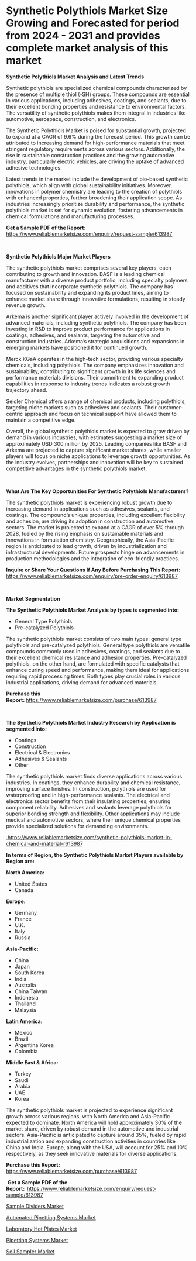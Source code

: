 <p><h1>Synthetic Polythiols Market Size Growing and Forecasted for period from 2024 - 2031 and provides complete market analysis of this market</h1></p><p><strong>Synthetic Polythiols Market Analysis and Latest Trends</strong></p>
<p><p>Synthetic polythiols are specialized chemical compounds characterized by the presence of multiple thiol (-SH) groups. These compounds are essential in various applications, including adhesives, coatings, and sealants, due to their excellent bonding properties and resistance to environmental factors. The versatility of synthetic polythiols makes them integral in industries like automotive, aerospace, construction, and electronics.</p><p>The Synthetic Polythiols Market is poised for substantial growth, projected to expand at a CAGR of 9.6% during the forecast period. This growth can be attributed to increasing demand for high-performance materials that meet stringent regulatory requirements across various sectors. Additionally, the rise in sustainable construction practices and the growing automotive industry, particularly electric vehicles, are driving the uptake of advanced adhesive technologies.</p><p>Latest trends in the market include the development of bio-based synthetic polythiols, which align with global sustainability initiatives. Moreover, innovations in polymer chemistry are leading to the creation of polythiols with enhanced properties, further broadening their application scope. As industries increasingly prioritize durability and performance, the synthetic polythiols market is set for dynamic evolution, fostering advancements in chemical formulations and manufacturing processes.</p></p>
<p><strong>Get a Sample PDF of the Report:&nbsp;</strong> <a href="https://www.reliablemarketsize.com/enquiry/request-sample/613987?utm_campaign=1131&utm_medium=2&utm_source=Github&utm_content=ia&utm_term=03102024&utm_id=synthetic-polythiols">https://www.reliablemarketsize.com/enquiry/request-sample/613987</a></p>
<p>&nbsp;</p>
<p><strong>Synthetic Polythiols Major Market Players</strong></p>
<p><p>The synthetic polythiols market comprises several key players, each contributing to growth and innovation. BASF is a leading chemical manufacturer with a diverse product portfolio, including specialty polymers and additives that incorporate synthetic polythiols. The company has focused on sustainability and expanding its product lines, aiming to enhance market share through innovative formulations, resulting in steady revenue growth.</p><p>Arkema is another significant player actively involved in the development of advanced materials, including synthetic polythiols. The company has been investing in R&D to improve product performance for applications in coatings, adhesives, and sealants, targeting the automotive and construction industries. Arkema’s strategic acquisitions and expansions in emerging markets have positioned it for continued growth.</p><p>Merck KGaA operates in the high-tech sector, providing various specialty chemicals, including polythiols. The company emphasizes innovation and sustainability, contributing to significant growth in its life sciences and performance materials divisions. Their commitment to expanding product capabilities in response to industry trends indicates a robust growth trajectory ahead.</p><p>Seidler Chemical offers a range of chemical products, including polythiols, targeting niche markets such as adhesives and sealants. Their customer-centric approach and focus on technical support have allowed them to maintain a competitive edge.</p><p>Overall, the global synthetic polythiols market is expected to grow driven by demand in various industries, with estimates suggesting a market size of approximately USD 300 million by 2025. Leading companies like BASF and Arkema are projected to capture significant market shares, while smaller players will focus on niche applications to leverage growth opportunities. As the industry evolves, partnerships and innovation will be key to sustained competitive advantages in the synthetic polythiols market.</p></p>
<p>&nbsp;</p>
<p><strong>What Are The Key Opportunities For Synthetic Polythiols Manufacturers?</strong></p>
<p><p>The synthetic polythiols market is experiencing robust growth due to increasing demand in applications such as adhesives, sealants, and coatings. The compound’s unique properties, including excellent flexibility and adhesion, are driving its adoption in construction and automotive sectors. The market is projected to expand at a CAGR of over 5% through 2028, fueled by the rising emphasis on sustainable materials and innovations in formulation chemistry. Geographically, the Asia-Pacific region is anticipated to lead growth, driven by industrialization and infrastructural developments. Future prospects hinge on advancements in production methodologies and the integration of eco-friendly practices.</p></p>
<p><strong>Inquire or Share Your Questions If Any Before Purchasing This Report:</strong> <a href="https://www.reliablemarketsize.com/enquiry/pre-order-enquiry/613987?utm_campaign=1131&utm_medium=2&utm_source=Github&utm_content=ia&utm_term=03102024&utm_id=synthetic-polythiols">https://www.reliablemarketsize.com/enquiry/pre-order-enquiry/613987</a></p>
<p>&nbsp;</p>
<p><strong>Market Segmentation</strong></p>
<p><strong>The Synthetic Polythiols Market Analysis by types is segmented into:</strong></p>
<p><ul><li>General Type Polythiols</li><li>Pre-catalyzed Polythiols</li></ul></p>
<p><p>The synthetic polythiols market consists of two main types: general type polythiols and pre-catalyzed polythiols. General type polythiols are versatile compounds commonly used in adhesives, coatings, and sealants due to their excellent chemical resistance and adhesion properties. Pre-catalyzed polythiols, on the other hand, are formulated with specific catalysts that enhance curing speed and performance, making them ideal for applications requiring rapid processing times. Both types play crucial roles in various industrial applications, driving demand for advanced materials.</p></p>
<p><strong>Purchase this Report:&nbsp;</strong><a href="https://www.reliablemarketsize.com/purchase/613987?utm_campaign=1131&utm_medium=2&utm_source=Github&utm_content=ia&utm_term=03102024&utm_id=synthetic-polythiols">https://www.reliablemarketsize.com/purchase/613987</a></p>
<p>&nbsp;</p>
<p><strong>The Synthetic Polythiols Market Industry Research by Application is segmented into:</strong></p>
<p><ul><li>Coatings</li><li>Construction</li><li>Electrical & Electronics</li><li>Adhesives & Sealants</li><li>Other</li></ul></p>
<p><p>The synthetic polythiols market finds diverse applications across various industries. In coatings, they enhance durability and chemical resistance, improving surface finishes. In construction, polythiols are used for waterproofing and in high-performance sealants. The electrical and electronics sector benefits from their insulating properties, ensuring component reliability. Adhesives and sealants leverage polythiols for superior bonding strength and flexibility. Other applications may include medical and automotive sectors, where their unique chemical properties provide specialized solutions for demanding environments.</p></p>
<p><a href="https://www.reliablemarketsize.com/synthetic-polythiols-market-in-chemical-and-material-r613987?utm_campaign=1131&utm_medium=2&utm_source=Github&utm_content=ia&utm_term=03102024&utm_id=synthetic-polythiols">&nbsp;https://www.reliablemarketsize.com/synthetic-polythiols-market-in-chemical-and-material-r613987</a></p>
<p><strong>In terms of Region, the Synthetic Polythiols Market Players available by Region are:</strong></p>
<p>
    <p> <strong> North America: </strong>
        <ul>
            <li>United States</li>
            <li>Canada</li>
        </ul>
        </p> 
    <p> <strong> Europe: </strong>
        <ul>
            <li>Germany</li>
            <li>France</li>
            <li>U.K.</li>
            <li>Italy</li>
            <li>Russia</li>
        </ul>
        </p> 
    <p> <strong> Asia-Pacific: </strong>
        <ul>
            <li>China</li>
            <li>Japan</li>
            <li>South Korea</li>
            <li>India</li>
            <li>Australia</li>
            <li>China Taiwan</li>
            <li>Indonesia</li>
            <li>Thailand</li>
            <li>Malaysia</li>
        </ul>
        </p> 
    <p> <strong> Latin America: </strong>
        <ul>
            <li>Mexico</li>
            <li>Brazil</li>
            <li>Argentina Korea</li>
            <li>Colombia</li>
        </ul>
        </p> 
    <p> <strong> Middle East & Africa: </strong>
        <ul>
            <li>Turkey</li>
            <li>Saudi</li>
            <li>Arabia</li>
            <li>UAE</li>
            <li>Korea</li>
        </ul>
    </p>
    </p>
<p><p>The synthetic polythiols market is projected to experience significant growth across various regions, with North America and Asia-Pacific expected to dominate. North America will hold approximately 30% of the market share, driven by robust demand in the automotive and industrial sectors. Asia-Pacific is anticipated to capture around 35%, fueled by rapid industrialization and expanding construction activities in countries like China and India. Europe, along with the USA, will account for 25% and 10% respectively, as they seek innovative materials for diverse applications.</p></p>
<p><strong>Purchase this Report: </strong><a href="https://www.reliablemarketsize.com/purchase/613987?utm_campaign=1131&utm_medium=2&utm_source=Github&utm_content=ia&utm_term=03102024&utm_id=synthetic-polythiols">https://www.reliablemarketsize.com/purchase/613987</a></p>
<p>&nbsp;<strong>Get a Sample PDF of the Report:&nbsp;&nbsp;</strong><a href="https://www.reliablemarketsize.com/enquiry/request-sample/613987?utm_campaign=1131&utm_medium=2&utm_source=Github&utm_content=ia&utm_term=03102024&utm_id=synthetic-polythiols">https://www.reliablemarketsize.com/enquiry/request-sample/613987</a></p>
<p><strong></strong></p>
<p><p><a href="https://www.linkedin.com/pulse/sample-dividers-market-forecasts-trends-impact-analysis-2024-qboec?trackingId=58%2FoCU1mRw2lbHqF%2FuVrlg%3D%3D&utm_campaign=1131&utm_medium=2&utm_source=Github&utm_content=ia&utm_term=03102024&utm_id=synthetic-polythiols">Sample Dividers Market</a></p><p><a href="https://www.linkedin.com/pulse/automated-pipetting-systems-market-size-growth-trends-industry-giodc?trackingId=yR72plfaQomUk1KFhOWQcA%3D%3D&utm_campaign=1131&utm_medium=2&utm_source=Github&utm_content=ia&utm_term=03102024&utm_id=synthetic-polythiols">Automated Pipetting Systems Market</a></p><p><a href="https://www.linkedin.com/pulse/global-market-pulse-trends-growth-analysis-laboratory-hot-plates-nwksc?trackingId=Vx6bBG%2F6SGi2KFUhCzmryA%3D%3D&utm_campaign=1131&utm_medium=2&utm_source=Github&utm_content=ia&utm_term=03102024&utm_id=synthetic-polythiols">Laboratory Hot Plates Market</a></p><p><a href="https://www.linkedin.com/pulse/pipetting-systems-market-industry-trends-forecast-period-gwoqc?trackingId=7gKaQ8GnTwub9DHAROgCoA%3D%3D&utm_campaign=1131&utm_medium=2&utm_source=Github&utm_content=ia&utm_term=03102024&utm_id=synthetic-polythiols">Pipetting Systems Market</a></p><p><a href="https://www.linkedin.com/pulse/global-soil-sampler-market-sector2024-2031-metrics-strategic-sba5c?trackingId=XlffF0ESSOWzXhZevxXLOQ%3D%3D&utm_campaign=1131&utm_medium=2&utm_source=Github&utm_content=ia&utm_term=03102024&utm_id=synthetic-polythiols">Soil Sampler Market</a></p></p>